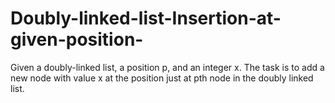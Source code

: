 # Doubly-linked-list-Insertion-at-given-position-
Given a doubly-linked list, a position p, and an integer x. The task is to add a new node with value x at the position just at pth node in the doubly linked list.
